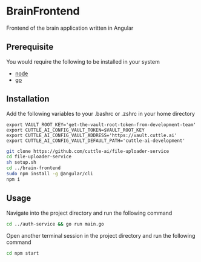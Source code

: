 # BrainFrontend

Frontend of the brain application written in Angular

## Prerequisite

You would require the following to be installed in your system

- [node](https://nodejs.org/en/)
- [go](https://golang.org/)

## Installation

Add the following variables to your .bashrc or .zshrc in your home directory

```
export VAULT_ROOT_KEY='get-the-vault-root-token-from-development-team'
export CUTTLE_AI_CONFIG_VAULT_TOKEN=$VAULT_ROOT_KEY
export CUTTLE_AI_CONFIG_VAULT_ADDRESS='https://vault.cuttle.ai'
export CUTTLE_AI_CONFIG_VAULT_DEFAULT_PATH='cuttle-ai-development'
```

```bash
git clone https://github.com/cuttle-ai/file-uploader-service
cd file-uploader-service
sh setup.sh
cd ../brain-frontend
sudo npm install -g @angular/cli
npm i
```

## Usage

Navigate into the project directory and run the following command

```bash
cd ../auth-service && go run main.go
```

Open another terminal session in the project directory and run the following command

```bash
cd npm start
```
